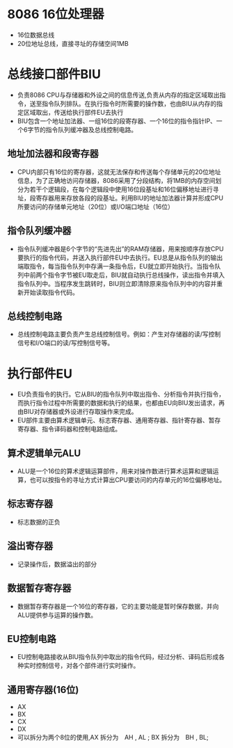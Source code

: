 # 8086 16位处理器
- 16位数据总线
- 20位地址总线，直接寻址的存储空间1MB

# 总线接口部件BIU
- 负责8086 CPU与存储器和外设之间的信息传送,负责从内存的指定区域取出指令，送至指令队列排队。在执行指令时所需要的操作数，也由BIU从内存的指定区域取出，传送给执行部件EU去执行
- BIU包含一个地址加法器、一组16位的段寄存器、一个16位的指令指针IP、一个6字节的指令队列缓冲器及总线控制电路。
## 地址加法器和段寄存器
- CPU内部只有16位的寄存器，这就无法保存和传送每个存储单元的20位地址信息，为了正确地访问存储器，8086采用了分段结构，将1MB的内存空间划分为若干个逻辑段，在每个逻辑段中使用16位段基址和16位偏移地址进行寻址，段寄存器用来存放各段的段基址。利用BIU的地址加法器计算并形成CPU所要访问的存储单元地址（20位）或I/O端口地址（16位）
## 指令队列缓冲器
- 指令队列缓冲器是6个字节的“先进先出”的RAM存储器，用来按顺序存放CPU要执行的指令代码，并送入执行部件EU中去执行。EU总是从指令队列的输出端取指令，每当指令队列中存满一条指令后，EU就立即开始执行。当指令队列中前两个指令字节被EU取走后，BIU就自动执行总线操作，读出指令并填入指令队列中。当程序发生跳转时，BIU则立即清除原来指令队列中的内容并重新开始读取指令代码。
## 总线控制电路
- 总线控制电路主要负责产生总线控制信号。例如：产生对存储器的读/写控制信号和I/O端口的读/写控制信号等。

# 执行部件EU
- EU负责指令的执行。它从BIU的指令队列中取出指令、分析指令并执行指令，而执行指令过程中所需要的数据和执行的结果，也都由EU向BIU发出请求，再由BIU对存储器或外设进行存取操作来完成。
- EU部件主要由算术逻辑单元、标志寄存器、通用寄存器、指针寄存器、暂存寄存器、指令译码器和控制电路组成。

## 算术逻辑单元ALU
- ALU是一个16位的算术逻辑运算部件，用来对操作数进行算术运算和逻辑运算，也可以按指令的寻址方式计算出CPU要访问的内存单元的16位偏移地址。

## 标志寄存器
- 标志数据的正负

## 溢出寄存器
- 记录操作后，数据溢出的部分

## 数据暂存寄存器
- 数据暂存寄存器是一个16位的寄存器，它的主要功能是暂时保存数据，并向ALU提供参与运算的操作数。

## EU控制电路
- EU控制电路接收从BIU指令队列中取出的指令代码，经过分析、译码后形成各种实时控制信号，对各个部件进行实时操作。

## 通用寄存器(16位)
- AX
- BX
- CX
- DX
- 可以拆分为两个8位的使用,AX 拆分为　AH , AL ; BX 拆分为　BH , BL;
